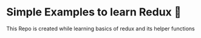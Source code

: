 # Simple Examples to learn Redux :tada:

This Repo is created while learning basics of redux and its helper functions
